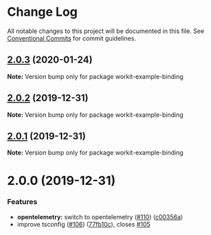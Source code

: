 # Change Log

All notable changes to this project will be documented in this file.
See [Conventional Commits](https://conventionalcommits.org) for commit guidelines.

## [2.0.3](https://github.com/VilledeMontreal/workit/compare/workit-example-binding@2.0.2...workit-example-binding@2.0.3) (2020-01-24)

**Note:** Version bump only for package workit-example-binding





## [2.0.2](https://github.com/VilledeMontreal/workit/compare/workit-example-binding@2.0.1...workit-example-binding@2.0.2) (2019-12-31)

**Note:** Version bump only for package workit-example-binding





## [2.0.1](https://github.com/VilledeMontreal/workit/compare/workit-example-binding@2.0.0...workit-example-binding@2.0.1) (2019-12-31)

**Note:** Version bump only for package workit-example-binding





# 2.0.0 (2019-12-31)


### Features

* **opentelemetry:** switch to opentelemetry ([#110](https://github.com/VilledeMontreal/workit/issues/110)) ([c00356a](https://github.com/VilledeMontreal/workit/commit/c00356a))
* improve tsconfig ([#106](https://github.com/VilledeMontreal/workit/issues/106)) ([77fb10c](https://github.com/VilledeMontreal/workit/commit/77fb10c)), closes [#105](https://github.com/VilledeMontreal/workit/issues/105)
